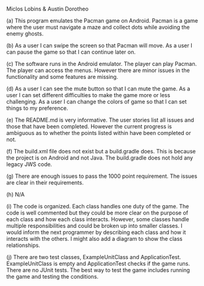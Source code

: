 Miclos Lobins & Austin Dorotheo

(a) This program emulates the Pacman game on Android. Pacman is a game where the user must navigate a maze and collect dots while avoiding the enemy ghosts.

(b) As a user I can swipe the screen so that Pacman will move. As a user I can pause the game so that I can continue later on.

(c) The software runs in the Android emulator. The player can play Pacman. The player can access the menus. However there are minor issues in the functionality
and some features are missing.

(d) As a user I can see the mute button so that I can mute the game. As a user I can set different difficulties to make the game more or less challenging. As
a user I can change the colors of game so that I can set things to my preference.

(e) The README.md is very informative. The user stories list all issues and those that have been completed. However the current progress is ambiguous as to
whether the points listed within have been completed or not.

(f) The build.xml file does not exist but a build.gradle does. This is because the project is on Android and not Java. The build.gradle does not hold any
legacy JWS code.

(g) There are enough issues to pass the 1000 point requirement. The issues are clear in their requirements.

(h) N/A

(i) The code is organized. Each class handles one duty of the game. The code is well commented but they could be more clear on the purpose of each class
and how each class interacts. However, some classes handle multiple responsibilities and could be broken up into smaller classes.
I would inform the next programmer by describing each class and how it interacts with the others. I might also add a diagram to show the class relationships.

(j) There are two test classes, ExampleUnitClass and ApplicationTest. ExampleUnitClass is empty and ApplicationTest checks if the game runs.
There are no JUnit tests. The best way to test the game includes running the game and testing the conditions.


